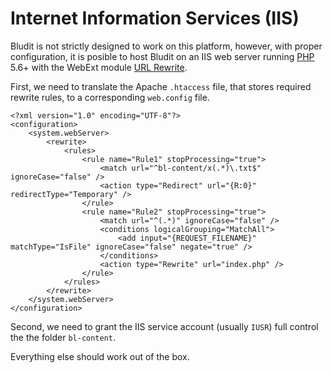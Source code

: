 # Internet Information Services (IIS)
<!-- position: 4 -->

Bludit is not strictly designed to work on this platform, however, with proper configuration, it is posible to host Bludit on an IIS web server running [PHP](https://docs.microsoft.com/en-us/iis/application-frameworks/scenario-build-a-php-website-on-iis/configuring-step-1-install-iis-and-php) 5.6+ with the WebExt module [URL Rewrite](https://www.iis.net/downloads/microsoft/url-rewrite).

First, we need to translate the Apache `.htaccess` file, that stores required rewrite rules, to a corresponding `web.config` file.

```
<?xml version="1.0" encoding="UTF-8"?>
<configuration>
    <system.webServer>
        <rewrite>
            <rules>
                <rule name="Rule1" stopProcessing="true">
                    <match url="^bl-content/x(.*)\.txt$" ignoreCase="false" />
                    <action type="Redirect" url="{R:0}" redirectType="Temporary" />
                </rule>
                <rule name="Rule2" stopProcessing="true">
                    <match url="^(.*)" ignoreCase="false" />
                    <conditions logicalGrouping="MatchAll">
                        <add input="{REQUEST_FILENAME}" matchType="IsFile" ignoreCase="false" negate="true" />
                    </conditions>
                    <action type="Rewrite" url="index.php" />
                </rule>
            </rules>
        </rewrite>
    </system.webServer>
</configuration>
```

Second, we need to grant the IIS service account (usually `IUSR`) full control the the folder `bl-content`.

Everything else should work out of the box.